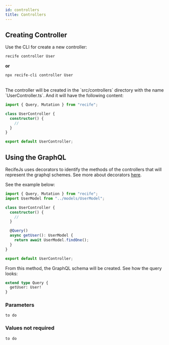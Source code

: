 ```yaml
---
id: controllers
title: Controllers
---
```


## Creating Controller

Use the CLI for create a new controller:

```bash
recife controller User
```

**or**

```bash
npx recife-cli controller User
```

<br />
The controller will be created in the `src/controllers` directory with the name `UserController.ts`. And it will have the following content:

```ts
import { Query, Mutation } from "recife";

class UserController {
  constructor() {
    //
  }
}

export default UserController;
```

## Using the GraphQL

RecifeJs uses decorators to identify the methods of the controllers that will represent the graphql schemes. See more about decorators [here](decorators.md).

See the example below:

```ts
import { Query, Mutation } from "recife";
import UserModel from "../models/UserModel";

class UserController {
  constructor() {
    //
  }

  @Query()
  async getUser(): UserModel {
    return await UserModel.findOne();
  }
}

export default UserController;
```

From this method, the GraphQL schema will be created. See how the query looks:

```graphql
extend type Query {
  getUser: User!
}
```

### Parameters

`to do`

### Values not required

`to do`
